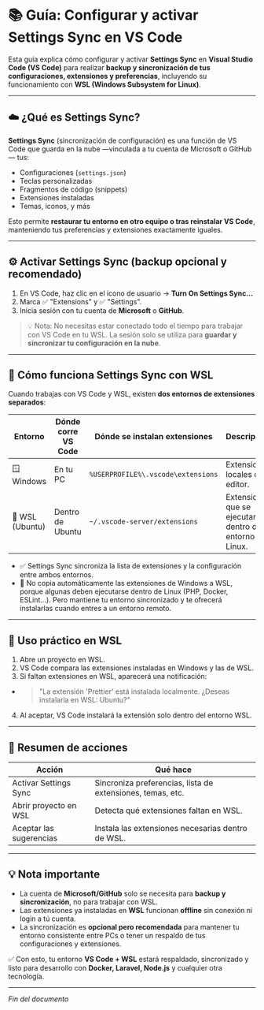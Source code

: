 # 📚 Guía: Configurar y activar Settings Sync en VS Code

Esta guía explica cómo configurar y activar **Settings Sync** en **Visual Studio Code (VS Code)** para realizar **backup y sincronización de tus configuraciones, extensiones y preferencias**, incluyendo su funcionamiento con **WSL (Windows Subsystem for Linux)**.

---

## ☁️ ¿Qué es Settings Sync?

**Settings Sync** (sincronización de configuración) es una función de VS Code que guarda en la nube —vinculada a tu cuenta de Microsoft o GitHub— tus:

- Configuraciones (`settings.json`)  
- Teclas personalizadas  
- Fragmentos de código (snippets)  
- Extensiones instaladas  
- Temas, iconos, y más  

Esto permite **restaurar tu entorno en otro equipo o tras reinstalar VS Code**, manteniendo tus preferencias y extensiones exactamente iguales.

---

## ⚙️ Activar Settings Sync (backup opcional y recomendado)

1. En VS Code, haz clic en el icono de usuario → **Turn On Settings Sync...**  
2. Marca ✅ "Extensions" y ✅ "Settings".  
3. Inicia sesión con tu cuenta de **Microsoft** o **GitHub**.

> 💡 Nota: No necesitas estar conectado todo el tiempo para trabajar con VS Code en tu WSL. La sesión solo se utiliza para **guardar y sincronizar tu configuración en la nube**.

---

## 🐧 Cómo funciona Settings Sync con WSL

Cuando trabajas con VS Code y WSL, existen **dos entornos de extensiones separados**:

| Entorno          | Dónde corre VS Code | Dónde se instalan extensiones      | Descripción                                           |
|------------------|---------------------|------------------------------------|-------------------------------------------------------|
| 🪟 Windows      | En tu PC            | `%USERPROFILE%\.vscode\extensions` | Extensiones locales del editor.                       |
| 🐧 WSL (Ubuntu) | Dentro de Ubuntu    | `~/.vscode-server/extensions`      | Extensiones que se ejecutan dentro del entorno Linux. |

- ✅ Settings Sync sincroniza la lista de extensiones y la configuración entre ambos entornos.
- 🚫 No copia automáticamente las extensiones de Windows a WSL, porque algunas deben ejecutarse dentro de Linux (PHP, Docker, ESLint…). Pero mantiene tu entorno sincronizado y te ofrecerá instalarlas cuando entres a un entorno remoto.

---

## 🧩 Uso práctico en WSL

1. Abre un proyecto en WSL.  
2. VS Code compara las extensiones instaladas en Windows y las de WSL.  
3. Si faltan extensiones en WSL, aparecerá una notificación:

  - > "La extensión 'Prettier' está instalada localmente. ¿Deseas instalarla en WSL: Ubuntu?"

4. Al aceptar, VS Code instalará la extensión solo dentro del entorno WSL.

---

## 📝 Resumen de acciones

| Acción                  | Qué hace                                                   |
|-------------------------|------------------------------------------------------------|
| Activar Settings Sync   | Sincroniza preferencias, lista de extensiones, temas, etc. |
| Abrir proyecto en WSL   | Detecta qué extensiones faltan en WSL.                     |
| Aceptar las sugerencias | Instala las extensiones necesarias dentro de WSL.          |

---

## 💡 Nota importante

- La cuenta de **Microsoft/GitHub** solo se necesita para **backup y sincronización**, no para trabajar con WSL.  
- Las extensiones ya instaladas en **WSL** funcionan **offline** sin conexión ni login a tú cuenta.  
- La sincronización es **opcional pero recomendada** para mantener tu entorno consistente entre PCs o tener un respaldo de tus configuraciones y extensiones.

✅ Con esto, tu entorno **VS Code + WSL** estará respaldado, sincronizado y listo para desarrollo con **Docker, Laravel, Node.js** y cualquier otra tecnología.

---

*Fin del documento*
